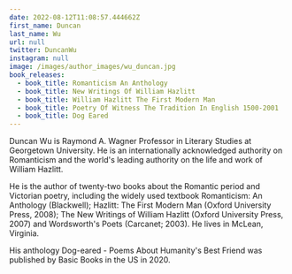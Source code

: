 ```yaml
---
date: 2022-08-12T11:08:57.444662Z
first_name: Duncan
last_name: Wu
url: null
twitter: DuncanWu
instagram: null
image: /images/author_images/wu_duncan.jpg
book_releases:
  - book_title: Romanticism An Anthology
  - book_title: New Writings Of William Hazlitt
  - book_title: William Hazlitt The First Modern Man
  - book_title: Poetry Of Witness The Tradition In English 1500-2001
  - book_title: Dog Eared
---
```

Duncan Wu is Raymond A. Wagner Professor in Literary Studies at Georgetown University. He is an internationally acknowledged authority on Romanticism and the world's leading authority on the life and work of William Hazlitt.

He is the author of twenty-two books about the Romantic period and Victorian poetry, including the widely used textbook Romanticism: An Anthology (Blackwell); Hazlitt: The First Modern Man (Oxford University Press, 2008); The New Writings of William Hazlitt (Oxford University Press, 2007) and Wordsworth's Poets (Carcanet; 2003). He lives in McLean, Virginia.

His anthology Dog-eared - Poems About Humanity's Best Friend was published by Basic Books in the US in 2020.